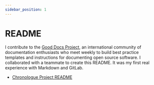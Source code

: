 ```yaml
---
sidebar_position: 1
---
```


# README

I contribute to the [Good Docs Project](https://thegooddocsproject.dev/), an international community of documentation enthusiasts who meet weekly to build best practice templates and instructions for documenting open source software. I collaborated with a teammate to create this README. It was my first real experience with Markdown and GitLab.

* [Chronologue Project README](https://gitlab.com/tgdp/chronologue/docs/-/blob/main/README.md)